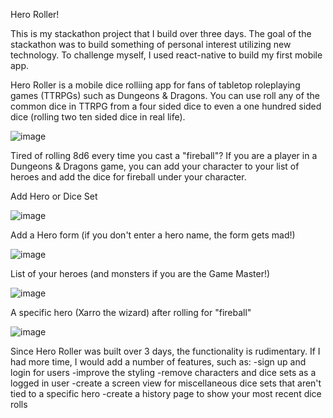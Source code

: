 Hero Roller!

This is my stackathon project that I build over three days. The goal of the stackathon was to build something of personal interest utilizing new technology. To challenge myself, I used react-native to build my first mobile app. 

Hero Roller is a mobile dice rolliing app for fans of tabletop roleplaying games (TTRPGs) such as Dungeons & Dragons. You can use roll any of the common dice in TTRPG from a four sided dice to even a one hundred sided dice (rolling two ten sided dice in real life).

![image](https://user-images.githubusercontent.com/41836862/48361545-bc514080-e66f-11e8-978c-4d450c3d155f.png)

Tired of rolling 8d6 every time you cast a "fireball"? If you are a player in a Dungeons & Dragons game, you can add your character to your list of heroes and add the dice for fireball under your character. 


Add Hero or Dice Set

![image](https://user-images.githubusercontent.com/41836862/48361822-531dfd00-e670-11e8-8962-60089d0969da.png)


Add a Hero form (if you don't enter a hero name, the form gets mad!)

![image](https://user-images.githubusercontent.com/41836862/48362268-4352e880-e671-11e8-905c-2f3fe5789b14.png)


List of your heroes (and monsters if you are the Game Master!)

![image](https://user-images.githubusercontent.com/41836862/48362418-96c53680-e671-11e8-8e89-92d9aff52e55.png)


A specific hero (Xarro the wizard) after rolling for "fireball"

![image](https://user-images.githubusercontent.com/41836862/48362458-b4929b80-e671-11e8-8a3b-55d6772767e2.png)


Since Hero Roller was built over 3 days, the functionality is rudimentary. If I had more time, I would add a number of features, such as:
-sign up and login for users
-improve the styling
-remove characters and dice sets as a logged in user
-create a screen view for miscellaneous dice sets that aren't tied to a specific hero
-create a history page to show your most recent dice rolls
